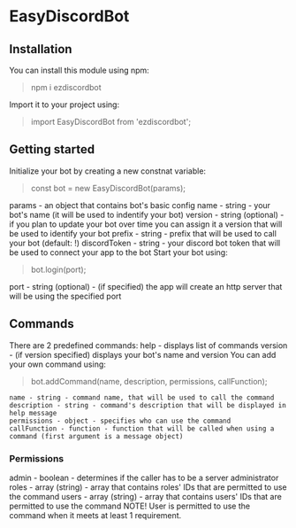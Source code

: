 # EasyDiscordBot

## Installation
You can install this module using npm:

> npm i ezdiscordbot

Import it to your project using:

> import EasyDiscordBot from 'ezdiscordbot';

## Getting started
Initialize your bot by creating a new constnat variable:

> const bot = new EasyDiscordBot(params);

params - an object that contains bot's basic config
    name - string - your bot's name (it will be used to indentify your bot)
    version - string (optional) - if you plan to update your bot over time you can assign it a version that will be used to identify your bot
    prefix - string - prefix that will be used to call your bot (default: !)
    discordToken - string - your discord bot token that will be used to connect your app to the bot
Start your bot using:

> bot.login(port);

port - string (optional) - (if specified) the app will create an http server that will be using the specified port

## Commands
There are 2 predefined commands:
    help - displays list of commands
    version - (if version specified) displays your bot's name and version
You can add your own command using:

> bot.addCommand(name, description, permissions, callFunction);

    name - string - command name, that will be used to call the command
    description - string - command's description that will be displayed in help message
    permissions - object - specifies who can use the command
    callFunction - function - function that will be called when using a command (first argument is a message object)

### Permissions
admin - boolean - determines if the caller has to be a server administrator
roles - array (string) - array that contains roles' IDs that are permitted to use the command
users - array (string)  - array that contains users' IDs that are permitted to use the command
NOTE! User is permitted to use the command when it meets at least 1 requirement.